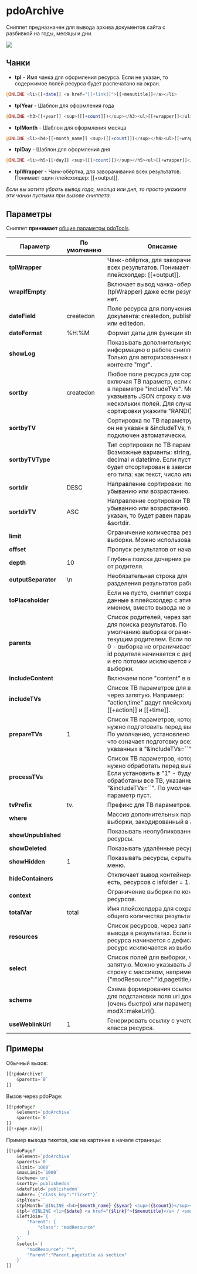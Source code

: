 # pdoArchive

Сниппет предназначен для вывода архива документов сайта с разбивкой на годы, месяцы и дни.

[![](https://file.modx.pro/files/d/e/f/def118c83e28abc62f41e094f9f337f6s.jpg)](https://file.modx.pro/files/d/e/f/def118c83e28abc62f41e094f9f337f6.png)

## Чанки

* **tpl** - Имя чанка для оформления ресурса. Если не указан, то содержимое полей ресурса будет распечатано на экран.

``` php
@INLINE <li>[[+date]] <a href="[[+link]]">[[+menutitle]]</a></li>
```

* **tplYear** - Шаблон для оформления года

``` php
@INLINE <h3>[[+year]] <sup>([[+count]])</sup></h3><ul>[[+wrapper]]</ul>
```

* **tplMonth** - Шаблон для оформления месяца

``` php
@INLINE <li><h4>[[+month_name]] <sup>([[+count]])</sup></h4><ul>[[+wrapper]]</ul></li>
```

* **tplDay** - Шаблон для оформления дня

``` php
@INLINE <li><h5>[[+day]] <sup>([[+count]])</sup></h5><ul>[[+wrapper]]</ul></li>
```

* **tplWrapper** - Чанк-обёртка, для заворачивания всех результатов. Понимает один плейсхолдер: [[+output]].

*Если вы хотите убрать вывод года, месяца или дня, то просто укажите эти чанки пустыми при вызове сниппета.*

## Параметры

Сниппет **принимает** [общие параметры pdoTools][1].

| Параметр            | По умолчанию | Описание                                                                                                                                                                                                                                 |
| ------------------- | ------------ | ---------------------------------------------------------------------------------------------------------------------------------------------------------------------------------------------------------------------------------------- |
| **tplWrapper**      |              | Чанк-обёртка, для заворачивания всех результатов. Понимает один плейсхолдер: [[+output]].                                                                                                                                                |
| **wrapIfEmpty**     |              | Включает вывод чанка-обертки (tplWrapper) даже если результатов нет.                                                                                                                                                                     |
| **dateField**       | createdon    | Поле ресурса для получения даты документа: createdon, publishedon или editedon.                                                                                                                                                          |
| **dateFormat**      | %H:%M        | Формат даты для функции strftime()                                                                                                                                                                                                       |
| **showLog**         |              | Показывать дополнительную информацию о работе сниппета. Только для авторизованных в контекте "mgr".                                                                                                                                      |
| **sortby**          | createdon    | Любое поле ресурса для сортировки, включая ТВ параметр, если он указан в параметре "includeTVs". Можно указывать JSON строку с массивом нескольких полей. Для случайно сортировки укажите "RAND()"                                       |
| **sortbyTV**        |              | Сортировка по ТВ параметру. Если он не указан в &includeTVs, то будет подключен автоматически.                                                                                                                                           |
| **sortbyTVType**    |              | Тип сортировки по ТВ параметру. Возможные варианты: string, integer, decimal и datetime. Если пусто, то ТВ будет отсортирован в зависимости от его типа: как текст, число или дата.                                                      |
| **sortdir**         | DESC         | Направление сортировки: по убыванию или возрастанию.                                                                                                                                                                                     |
| **sortdirTV**       | ASC          | Направление сортировки ТВ: по убыванию или возрастанию. Если не указан, то будет равен параметру &sortdir.                                                                                                                               |
| **limit**           |              | Ограничение количества результатов выборки. Можно использовать "0".                                                                                                                                                                      |
| **offset**          |              | Пропуск результатов от начала.                                                                                                                                                                                                           |
| **depth**           | 10           | Глубина поиска дочерних ресурсов от родителя.                                                                                                                                                                                            |
| **outputSeparator** | \n           | Необязательная строка для разделения результатов работы.                                                                                                                                                                                 |
| **toPlaceholder**   |              | Если не пусто, сниппет сохранит все данные в плейсхолдер с этим именем, вместо вывода не экран.                                                                                                                                          |
| **parents**         |              | Список родителей, через запятую, для поиска результатов. По умолчанию выборка ограничена текущим родителем. Если поставить 0 - выборка не ограничивается. Если id родителя начинается с дефиса, он и его потомки исключается из выборки. |
| **includeContent**  |              | Включаем поле "content" в выборку.                                                                                                                                                                                                       |
| **includeTVs**      |              | Список ТВ параметров для выборки, через запятую. Например: "action,time" дадут плейсхолдеры [[+action]] и [[+time]].                                                                                                                     |
| **prepareTVs**      | 1            | Список ТВ параметров, которые нужно подготовить перед выводом. По умолчанию, установлено в "1", что означает подготовку всех ТВ, указанных в "&includeTVs=``"                                                                            |
| **processTVs**      |              | Список ТВ параметров, которые нужно обработать перед выводом. Если установить в "1" - будут обработаны все ТВ, указанные в "&includeTVs=``". По умолчанию параметр пуст.                                                                 |
| **tvPrefix**        | tv.          | Префикс для ТВ параметров.                                                                                                                                                                                                               |
| **where**           |              | Массив дополнительных параметров выборки, закодированный в JSON.                                                                                                                                                                         |
| **showUnpublished** |              | Показывать неопубликованные ресурсы.                                                                                                                                                                                                     |
| **showDeleted**     |              | Показывать удалённые ресурсы.                                                                                                                                                                                                            |
| **showHidden**      | 1            | Показывать ресурсы, скрытые в меню.                                                                                                                                                                                                      |
| **hideContainers**  |              | Отключает вывод контейнеров, то есть, ресурсов с isfolder = 1.                                                                                                                                                                           |
| **context**         |              | Ограничение выборки по контексту ресурсов.                                                                                                                                                                                               |
| **totalVar**        | total        | Имя плейсхолдера для сохранения общего количества результатов.                                                                                                                                                                           |
| **resources**       |              | Список ресурсов, через запятую, для вывода в результатах. Если id ресурса начинается с дефиса, этот ресурс исключается из выборки.                                                                                                       |
| **select**          |              | Список полей для выборки, через запятую. Можно указывать JSON строку с массивом, например {"modResource":"id,pagetitle,content"}.                                                                                                        |
| **scheme**          |              | Схема формирования ссылок: "uri" для подстановки поля uri документа (очень быстро) или параметр для modX::makeUrl().                                                                                                                     |
| **useWeblinkUrl**   | 1            | Генерировать ссылку с учетом класса ресурса.                                                                                                                                                                                             |

## Примеры

Обычный вызов:

``` php
[[!pdoArchive?
    &parents=`0`
]]
```

Вызов через pdoPage:

``` php
[[!pdoPage?
    &element=`pdoArchive`
    &parents=`0`
]]
[[!+page.nav]]
```

Пример вывода тикетов, как на картинке в начале страницы:

``` php
[[!pdoPage?
    &element=`pdoArchive`
    &parents=`0`
    &limit=`1000`
    &maxLimit=`1000`
    &scheme=`uri`
    &sortby=`publishedon`
    &dateField=`publishedon`
    &where=`{"class_key":"Ticket"}`
    &tplYear=``
    &tplMonth=`@INLINE <h4>{$month_name} {$year} <sup>({$count})</sup></h4><ul>{$wrapper}</ul>`
    &tpl=`@INLINE <li>{$date} <a href="{$link}">{$menutitle}</a> / <small>{$section}</small></li>`
    &leftJoin=`{
        "Parent": {
            "class": "modResource"
        }
    }`
    &select=`{
        "modResource": "*",
        "Parent":"Parent.pagetitle as section"
    }`
]]
```

[1]: /components/01_pdoTools/04_Общие_параметры.md
